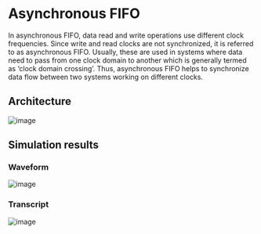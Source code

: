 # Asynchronous FIFO 
In asynchronous FIFO, data read and write operations use different clock frequencies. Since write and read clocks are not synchronized, it is referred to as asynchronous FIFO. Usually, these are used in systems where data need to pass from one clock domain to another which is generally termed as ‘clock domain crossing’. Thus, asynchronous FIFO helps to synchronize data flow between two systems working on different clocks.
## Architecture 
![image](https://github.com/MohabAmged/Asynch_FIFO/assets/68222258/33b7659f-d2bb-4df2-bb60-9e71a745ba17)
## Simulation results 
### Waveform
![image](https://github.com/MohabAmged/Asynch_FIFO/assets/68222258/912addec-62dc-441f-9905-c31093c97d41)
### Transcript 
![image](https://github.com/MohabAmged/Asynch_FIFO/assets/68222258/1652d1f1-20a9-4b98-8a8b-6bfa6d8fa7fd)


